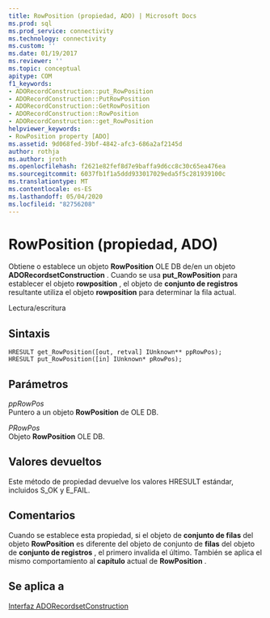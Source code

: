 ```yaml
---
title: RowPosition (propiedad, ADO) | Microsoft Docs
ms.prod: sql
ms.prod_service: connectivity
ms.technology: connectivity
ms.custom: ''
ms.date: 01/19/2017
ms.reviewer: ''
ms.topic: conceptual
apitype: COM
f1_keywords:
- ADORecordConstruction::put_RowPosition
- ADORecordConstruction::PutRowPosition
- ADORecordConstruction::GetRowPosition
- ADORecordConstruction::RowPosition
- ADORecordConstruction::get_RowPosition
helpviewer_keywords:
- RowPosition property [ADO]
ms.assetid: 9d068fed-39bf-4842-afc3-686a2af2145d
author: rothja
ms.author: jroth
ms.openlocfilehash: f2621e82fef8d7e9baffa9d6cc8c30c65ea476ea
ms.sourcegitcommit: 6037fb1f1a5ddd933017029eda5f5c281939100c
ms.translationtype: MT
ms.contentlocale: es-ES
ms.lasthandoff: 05/04/2020
ms.locfileid: "82756208"
---
```

# <a name="rowposition-property-ado"></a>RowPosition (propiedad, ADO)
Obtiene o establece un objeto **RowPosition** OLE DB de/en un objeto **ADORecordsetConstruction** . Cuando se usa **put_RowPosition** para establecer el objeto **rowposition** , el objeto de **conjunto de registros** resultante utiliza el objeto **rowposition** para determinar la fila actual.  
  
 Lectura/escritura  
  
## <a name="syntax"></a>Sintaxis  
  
```  
HRESULT get_RowPosition([out, retval] IUnknown** ppRowPos);  
HRESULT put_RowPosition([in] IUnknown* pRowPos);  
```  
  
## <a name="parameters"></a>Parámetros  
 *ppRowPos*  
 Puntero a un objeto **RowPosition** de OLE DB.  
  
 *PRowPos*  
 Objeto **RowPosition** OLE DB.  
  
## <a name="return-values"></a>Valores devueltos  
 Este método de propiedad devuelve los valores HRESULT estándar, incluidos S_OK y E_FAIL.  
  
## <a name="remarks"></a>Comentarios  
 Cuando se establece esta propiedad, si el objeto de **conjunto de filas** del objeto **RowPosition** es diferente del objeto de conjunto de **filas** del objeto de **conjunto de registros** , el primero invalida el último. También se aplica el mismo comportamiento al **capítulo** actual de **RowPosition** .  
  
## <a name="applies-to"></a>Se aplica a  
 [Interfaz ADORecordsetConstruction](../../../ado/reference/ado-api/adorecordsetconstruction-interface.md)
